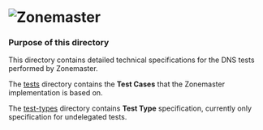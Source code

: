 ![Zonemaster](/docs/images/zonemaster_logo_black.png)
==========

### Purpose of this directory

This directory contains detailed technical specifications for the DNS tests performed by Zonemaster.

The [tests](tests/) directory contains the **Test Cases** that the Zonemaster implementation is based on. 

The [test-types](test-types/) directory contains **Test Type** specification, currently only 
specification for undelegated tests.
